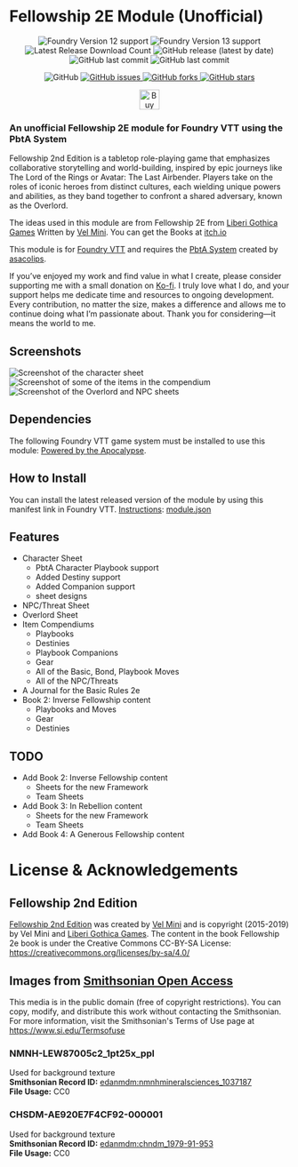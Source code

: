 # Fellowship 2E Module (Unofficial)

<p align="center">
    <img alt="Foundry Version 12 support" src="https://img.shields.io/badge/Foundry-v12-informational">
    <img alt="Foundry Version 13 support" src="https://img.shields.io/badge/Foundry-v13-informational">
    <img alt="Latest Release Download Count" src="https://img.shields.io/github/downloads/philote/fellowship-pbta/latest/total"> 
    <img alt="GitHub release (latest by date)" src="https://img.shields.io/github/v/release/philote/fellowship-pbta"> 
    <img alt="GitHub last commit" src="https://img.shields.io/github/last-commit/philote/fellowship-pbta">
    <img alt="GitHub last commit" src="https://img.shields.io/github/last-commit/philote/fellowship-pbta">
</p>
<p align="center">
    <img alt="GitHub" src="https://img.shields.io/github/license/philote/fellowship-pbta"> 
    <a href="https://github.com/philote/fellowship-pbta/issues">
        <img alt="GitHub issues" src="https://img.shields.io/github/issues/philote/fellowship-pbta">
    </a> 
    <a href="https://github.com/philote/fellowship-pbta/network">
        <img alt="GitHub forks" src="https://img.shields.io/github/forks/philote/fellowship-pbta">
    </a> 
    <a href="https://github.com/philote/fellowship-pbta/stargazers">
        <img alt="GitHub stars" src="https://img.shields.io/github/stars/philote/fellowship-pbta">
    </a>
</p>
<p align="center">
   	<a href='https://ko-fi.com/G2G3I91JQ' target='_blank'>
        <img height='36' style='border:0px;height:36px;' src='https://storage.ko-fi.com/cdn/kofi3.png?v=6' border='0' alt='Buy Me a Coffee' />
    </a>
</p>

### An unofficial Fellowship 2E module for Foundry VTT using the PbtA System
Fellowship 2nd Edition is a tabletop role-playing game that emphasizes collaborative storytelling and world-building, inspired by epic journeys like The Lord of the Rings or Avatar: The Last Airbender. Players take on the roles of iconic heroes from distinct cultures, each wielding unique powers and abilities, as they band together to confront a shared adversary, known as the Overlord.

The ideas used in this module are from Fellowship 2E from [Liberi Gothica Games](https://liberigothica.itch.io/) Written by [Vel Mini](https://bsky.app/profile/velimini.bsky.social). You can get the Books at [itch.io](https://liberigothica.itch.io/fellowship-a-tabletop-adventure-game)

This module is for [Foundry VTT](https://foundryvtt.com/) and requires the [PbtA System](https://github.com/asacolips-projects/pbta) created by [asacolips](https://github.com/asacolips).

If you’ve enjoyed my work and find value in what I create, please consider supporting me with a small donation on [Ko-fi](https://ko-fi.com/G2G3I91JQ). I truly love what I do, and your support helps me dedicate time and resources to ongoing development. Every contribution, no matter the size, makes a difference and allows me to continue doing what I’m passionate about. Thank you for considering—it means the world to me.

## Screenshots
![Screenshot of the character sheet](assets/screenshot.webp)
![Screenshot of some of the items in the compendium](assets/screenshot2.webp)
![Screenshot of the Overlord and NPC sheets](assets/screenshot3.webp)

## Dependencies
The following Foundry VTT game system must be installed to use this module: [Powered by the Apocalypse](https://foundryvtt.com/packages/pbta).

## How to Install
You can install the latest released version of the module by using this manifest link in Foundry VTT. [Instructions](https://foundryvtt.com/article/tutorial/): [module.json](https://github.com/philote/fellowship-pbta/releases/latest/download/module.json)

## Features
- Character Sheet
    - PbtA Character Playbook support
    - Added Destiny support
    - Added Companion support
    - sheet designs
- NPC/Threat Sheet 
- Overlord Sheet
- Item Compendiums
    - Playbooks
    - Destinies
    - Playbook Companions
    - Gear
    - All of the Basic, Bond, Playbook Moves
    - All of the NPC/Threats
- A Journal for the Basic Rules 2e
- Book 2: Inverse Fellowship content
    - Playbooks and Moves
    - Gear
    - Destinies

## TODO
- Add Book 2: Inverse Fellowship content
    - Sheets for the new Framework
    - Team Sheets
- Add Book 3: In Rebellion content
    - Sheets for the new Framework
    - Team Sheets
- Add Book 4: A Generous Fellowship content

# License & Acknowledgements
## Fellowship 2nd Edition
[Fellowship 2nd Edition](https://liberigothica.itch.io/fellowship-a-tabletop-adventure-game) was created by [Vel Mini](@velimini.bsky.social) and is copyright (2015-2019) by Vel Mini and [Liberi Gothica Games](https://liberigothica.itch.io/). The content in the book Fellowship 2e book is under the Creative Commons CC-BY-SA License:
https://creativecommons.org/licenses/by-sa/4.0/

## Images from [Smithsonian Open Access](https://www.si.edu/openaccess)
This media is in the public domain (free of copyright restrictions). You can copy, modify, and distribute this work without contacting the Smithsonian. For more information, visit the Smithsonian's Terms of Use page at https://www.si.edu/Termsofuse

### NMNH-LEW87005c2_1pt25x_ppl
Used for background texture \
__Smithsonian Record ID:__ [edanmdm:nmnhmineralsciences_1037187](http://n2t.net/ark:/65665/35c1f77f0-7b52-49cf-b86c-84d9a1fe725d) \
__File Usage:__ CC0

### CHSDM-AE920E7F4CF92-000001
Used for background texture \
__Smithsonian Record ID:__ [edanmdm:chndm_1979-91-953](http://n2t.net/ark:/65665/kq4d02a3c84-a1ad-451b-963b-208517d7d8aa) \
__File Usage:__ CC0
